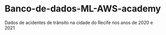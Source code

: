# Banco-de-dados-ML-AWS-academy

Dados de acidentes de trânsito na cidade do Recife nos anos de 2020 e 2021

